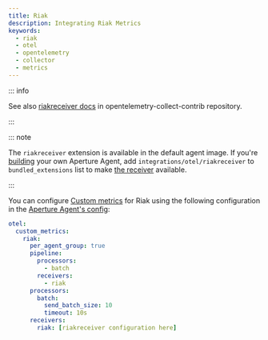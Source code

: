 ```yaml
---
title: Riak
description: Integrating Riak Metrics
keywords:
  - riak
  - otel
  - opentelemetry
  - collector
  - metrics
---
```


::: info

See also [riakreceiver docs][receiver] in opentelemetry-collect-contrib
repository.

:::

::: note

The `riakreceiver` extension is available in the default agent image. If you're
[building][build] your own Aperture Agent, add `integrations/otel/riakreceiver`
to `bundled_extensions` list to make [the receiver][receiver] available.

:::

You can configure [Custom metrics][custom-metrics] for Riak using the following
configuration in the [Aperture Agent's config][agent-config]:

```yaml
otel:
  custom_metrics:
    riak:
      per_agent_group: true
      pipeline:
        processors:
          - batch
        receivers:
          - riak
      processors:
        batch:
          send_batch_size: 10
          timeout: 10s
      receivers:
        riak: [riakreceiver configuration here]
```

[build]: /reference/aperturectl/build/agent/agent.md
[receiver]:
  https://github.com/open-telemetry/opentelemetry-collector-contrib/tree/main/receiver/riakreceiver
[custom-metrics]: /reference/configuration/agent.md#custom-metrics-config
[agent-config]: /reference/configuration/agent.md#agent-o-t-e-l-config
